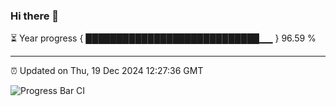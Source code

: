 ### Hi there 👋

⏳ Year progress { ████████████████████████████▁▁ } 96.59 %

---

⏰ Updated on Thu, 19 Dec 2024 12:27:36 GMT

![Progress Bar CI](https://github.com/liununu/liununu/workflows/Progress%20Bar%20CI/badge.svg)
